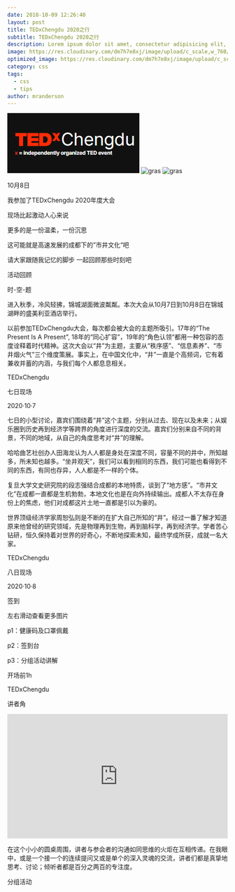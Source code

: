 ```yaml
---
date: 2018-10-09 12:26:40
layout: post
title: TEDxChengdu 2020之行
subtitle: TEDxChengdu 2020之行
description: Lorem ipsum dolor sit amet, consectetur adipisicing elit, sed do eiusmod tempor incididunt ut labore et dolore magna aliqua.
image: https://res.cloudinary.com/dm7h7e8xj/image/upload/c_scale,w_760/v1506079212/jekflix-capa_vfhuzh.png
optimized_image: https://res.cloudinary.com/dm7h7e8xj/image/upload/c_scale,w_380/v1506079212/jekflix-capa_vfhuzh.png
category: css
tags:
  - css
  - tips
author: mranderson
---
```


![gras](/assets/img/TEDX.png)
![gras](img/TEDX.png)
![gras](TEDX.png)

10月8日

我参加了TEDxChengdu 2020年度大会

现场比起激动人心来说

更多的是一份温柔，一份沉思

这可能就是高速发展的成都下的”市井文化“吧

请大家跟随我记忆的脚步 一起回顾那些时刻吧

活动回顾

时-空-题

进入秋季，冷风轻拂，锦城湖面微波粼粼。本次大会从10月7日到10月8日在锦城湖畔的盛美利亚酒店举行。

以前参加TEDxChengdu大会，每次都会被大会的主题所吸引。17年的“The Present Is A Present", 18年的“同心扩容”，19年的“角色认领“都用一种包容的态度诠释着时代精神。这次大会以“井”为主题，主要从“秩序感”、“信息素养”、“市井烟火气”三个维度策展。事实上，在中国文化中，“井”一直是个高频词，它有着兼收并蓄的内涵，与我们每个人都息息相关。

TEDxChengdu

七日现场

2020·10·7

七日的小型讨论，嘉宾们围绕着“井”这个主题，分别从过去、现在以及未来；从娱乐圈到历史再到经济学等跨界的角度进行深度的交流。嘉宾们分别来自不同的背景，不同的地域，从自己的角度思考对“井”的理解。

哈哈曲艺社创办人田海龙认为人人都是身处在深度不同，容量不同的井中，所知越多，所未知也越多。“坐井观天”，我们可以看到相同的东西，我们可能也看得到不同的东西，有同也存异，人人都是不一样的个体。

复旦大学文史研究院的段志强结合成都的本地特质，谈到了“地方感”。“市井文化”在成都一直都是生机勃勃，本地文化也是在向外持续输出。成都人不太存在身份上的焦虑，他们对成都这片土地一直都是引以为豪的。

世界顶级经济学家周恕弘则是不断的在扩大自己所知的“井”。经过一番了解才知道原来他曾经的研究领域，先是物理再到生物，再到脑科学，再到经济学。学者苦心钻研，恒久保持着对世界的好奇心，不断地探索未知，最终学成所获，成就一名大家。

TEDxChengdu

八日现场

2020·10·8

签到

左右滑动查看更多图片

p1：健康码及口罩佩戴

p2：签到台

p3：分组活动讲解

开场前1h

TEDxChengdu

讲者角


<div style="max-width:854px"><div style="position:relative;height:0;padding-bottom:56.25%"><iframe src="https://embed.ted.com/talks/lang/en/martin_lockley_the_dinosaur_detectives_of_real_life_jurassic_parks" width="854" height="480" style="position:absolute;left:0;top:0;width:100%;height:100%" frameborder="0" scrolling="no" allowfullscreen></iframe></div></div>


在这个小小的圆桌周围，讲者与参会者的沟通如同思维的火炬在互相传递。在我眼中，或是一个接一个的连续提问又或是单个的深入灵魂的交流，讲者们都是真挚地思考、讨论；倾听者都是百分之两百的专注度。



分组活动
